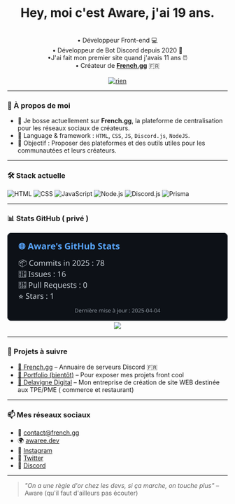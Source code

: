 <h1 align="center">Hey, moi c'est Aware, j'ai 19 ans.</h1>

<p align="center">
  <br>• Développeur Front-end 💻 
  <br>• Développeur de Bot Discord depuis 2020 📡
  <br>•J'ai fait mon premier site quand j'avais 11 ans ⏰
  <br>• Créateur de <a href="https://french.gg" target="_blank"><b>French.gg</b></a> 🇫🇷 <br>
  <br><a href=""><img src="https://komarev.com/ghpvc/?username=awareeeee&style=for-the-badge" style:"height:35px;" alt="rien"/></a>
</p>


---

### 🧠 À propos de moi

- 🔭 Je bosse actuellement sur **French.gg**, la plateforme de centralisation pour les réseaux sociaux de créateurs.
- 💬 Language & framework : `HTML`, `CSS`, `JS`, `Discord.js`, `NodeJS`.
- 🎯 Objectif : Proposer des plateformes et des outils utiles pour les communautées et leurs créateurs.

---

### 🛠️ Stack actuelle

![HTML](https://img.shields.io/badge/-HTML5-E34F26?style=flat&logo=html5&logoColor=white)
![CSS](https://img.shields.io/badge/-CSS3-1572B6?style=flat&logo=css3)
![JavaScript](https://img.shields.io/badge/-JavaScript-F7DF1E?style=flat&logo=javascript&logoColor=black)
![Node.js](https://img.shields.io/badge/-Node.js-339933?style=flat&logo=node.js)
![Discord.js](https://img.shields.io/badge/-Discord.js-5865F2?style=flat&logo=discord)
![Prisma](https://img.shields.io/badge/-Prisma-2D3748?style=flat&logo=prisma)

---

### 📊 Stats GitHub ( privé )

<p align="center">
  <img src="./assets/github-stats.svg" alt="Stats GitHub privées" />
  <img src="https://streak-stats.demolab.com?user=awareeeee&theme=tokyonight_duo&hide_border=true&date_format=M%20j%5B%2C%20Y%5D" />
</p>

---

### 🚀 Projets à suivre

- [🔗 French.gg](https://french.gg/serveurs) – Annuaire de serveurs Discord 🇫🇷
- [🎨 Portfolio (bientôt)](https://awaree.dev) – Pour exposer mes projets front cool
- [💼 Delavigne Digital](https://delavigne-digital.fr) – Mon entreprise de création de site WEB destinée aux TPE/PME ( commerce et restaurant)

---

### 📫 Mes réseaux sociaux 

- 💌 contact@french.gg  
- 🌍 [awaree.dev](https://awaree.dev)
- 📸 [Instagram](https://instagram.com/eliottdlv)  
- 🐤 [Twitter](https://x.com/awareeee_) 
- 💬 [Discord](https://discord.gg/kEUEzkud6v)

---

> *"On a une règle d'or chez les devs, si ça marche, on touche plus"* – Aware (qu'il faut d'ailleurs pas écouter)

